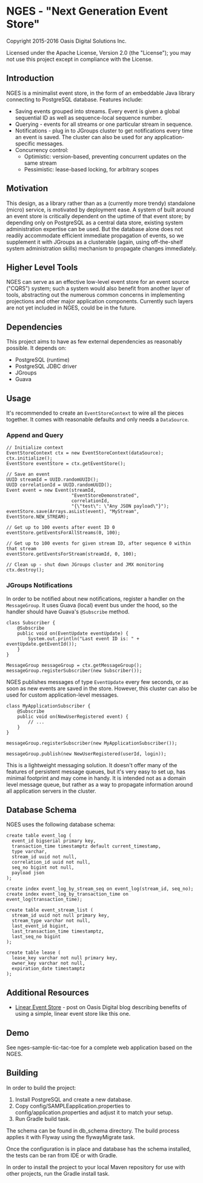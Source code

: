 # NGES - "Next Generation Event Store"

Copyright 2015-2016 Oasis Digital Solutions Inc.

Licensed under the Apache License, Version 2.0 (the "License");
you may not use this project except in compliance with the License.

## Introduction

NGES is a minimalist event store, in the form of an embeddable Java library
connecting to PostgreSQL database. Features include:

* Saving events grouped into streams. Every event is given a global sequential ID as
  well as sequence-local sequence number.
* Querying - events for all streams or one particular stream in sequence.
* Notifications - plug in to JGroups cluster to get notifications every time an event
  is saved. The cluster can also be used for any application-specific messages.
* Concurrency control:
  * Optimistic: version-based, preventing concurrent updates on the same stream
  * Pessimistic: lease-based locking, for arbitrary scopes

## Motivation

This design, as a library rather than as a (currently more trendy) standalone (micro)
service, is motivated by deployment ease. A system of built around an event store is
critically dependent on the uptime of that event store; by depending only on PostgreSQL
as a central data store, existing system administration expertise can be used. But the
database alone does not readily accommodate efficient immediate propagation of events,
so we supplement it with JGroups as a clusterable (again, using off-the-shelf system
administration skills) mechanism to propagate changes immediately.

## Higher Level Tools

NGES can serve as an effective low-level event store for an event source ("CQRS") system;
such a system would also benefit from another layer of tools, abstracting out the numerous
common concerns in implementing projections and other major application components.
Currently such layers are not yet included in NGES, could be in the future.

## Dependencies

This project aims to have as few external dependencies as reasonably possible. It depends on:

* PostgreSQL (runtime)
* PostgreSQL JDBC driver
* JGroups
* Guava

## Usage

It's recommended to create an `EventStoreContext` to wire all the pieces together.
It comes with reasonable defaults and only needs a `DataSource`.

### Append and Query

    // Initialize context
    EventStoreContext ctx = new EventStoreContext(dataSource);
    ctx.initialize();
    EventStore eventStore = ctx.getEventStore();

    // Save an event
    UUID streamId = UUID.randomUUID();
    UUID correlationId = UUID.randomUUID();
    Event event = new Event(streamId,
                            "EventStoreDemonstrated",
                            correlationId,
                            "{\"test\": \"Any JSON payload\"}");
    eventStore.save(Arrays.asList(event), "MyStream", EventStore.NEW_STREAM);

    // Get up to 100 events after event ID 0
    eventStore.getEventsForAllStreams(0, 100);

    // Get up to 100 events for given stream ID, after sequence 0 within that stream
    eventStore.getEventsForStream(streamId, 0, 100);

    // Clean up - shut down JGroups cluster and JMX monitoring
    ctx.destroy();

### JGroups Notifications

In order to be notified about new notifications, register a handler on the `MessageGroup`.
It uses Guava (local) event bus under the hood, so the handler should have Guava's `@Subscribe` method.

    class Subscriber {
        @Subscribe
        public void on(EventUpdate eventUpdate) {
            System.out.println("Last event ID is: " + eventUpdate.getEventId());
        }
    }

    MessageGroup messageGroup = ctx.getMessageGroup();
    messageGroup.registerSubscriber(new Subscriber());

NGES publishes messages of type `EventUpdate` every few seconds, or as soon as new events are saved in the
store. However, this cluster can also be used for custom application-level messages.

    class MyApplicationSubscriber {
        @Subscribe
        public void on(NewUserRegistered event) {
            // ...
        }
    }

    messageGroup.registerSubscriber(new MyApplicationSubscriber());

    messageGroup.publish(new NewUserRegistered(userId, login));

This is a lightweight messaging solution. It doesn't offer many of the features of persistent message
queues, but it's very easy to set up, has minimal footprint and may come in handy. It is intended not
as a domain level message queue, but rather as a way to propagate information around all application
servers in the cluster.

## Database Schema

NGES uses the following database schema:

    create table event_log (
      event_id bigserial primary key,
      transaction_time timestamptz default current_timestamp,
      type varchar,
      stream_id uuid not null,
      correlation_id uuid not null,
      seq_no bigint not null,
      payload json
    );

    create index event_log_by_stream_seq on event_log(stream_id, seq_no);
    create index event_log_by_transaction_time on event_log(transaction_time);

    create table event_stream_list (
      stream_id uuid not null primary key,
      stream_type varchar not null,
      last_event_id bigint,
      last_transaction_time timestamptz,
      last_seq_no bigint
    );

    create table lease (
      lease_key varchar not null primary key,
      owner_key varchar not null,
      expiration_date timestamptz
    );

## Additional Resources

* [Linear Event Store](http://blog.oasisdigital.com/2015/cqrs-linear-event-store/) - post on Oasis Digital
blog describing benefits of using a simple, linear event store like this one.

## Demo

See nges-sample-tic-tac-toe for a complete web application based on the NGES.

## Building

In order to build the project:

1. Install PostgreSQL and create a new database.
2. Copy config/SAMPLEapplication.properties to config/application.properties and adjust it to match your
setup.
3. Run Gradle build task.

The schema can be found in db_schema directory. The build process applies it with Flyway using the
flywayMigrate task.

Once the configuration is in place and database has the schema installed, the tests can be ran from IDE or
with Gradle.

In order to install the project to your local Maven repository for use with other projects, run the Gradle
install task.
